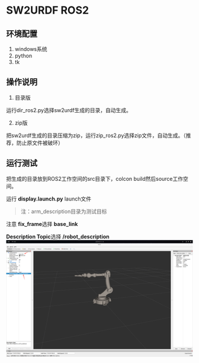 # SW2URDF ROS2

## 环境配置

1. windows系统
2. python
3. tk

## 操作说明

1. 目录版

运行dir_ros2.py选择sw2urdf生成的目录，自动生成。

2. zip版

把sw2urdf生成的目录压缩为zip，运行zip_ros2.py选择zip文件，自动生成。（推荐，防止原文件被破环）

## 运行测试

把生成的目录放到ROS2工作空间的src目录下，colcon build然后source工作空间。

运行 **display.launch.py** launch文件



> 注：arm_description目录为测试目标

注意
**fix_frame**选择 **base_link**

**Description Topic**选择 **/robot_description**
![alt text](assets/image.png)



